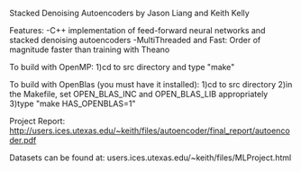Stacked Denoising Autoencoders
by Jason Liang and Keith Kelly

Features:
-C++ implementation of feed-forward neural networks and stacked denoising autoencoders 
-MultiThreaded and Fast: Order of magnitude faster than training with Theano 


To build with OpenMP:
1)cd to src directory and type "make"

To build with OpenBlas (you must have it installed):
1)cd to src directory
2)in the Makefile, set OPEN_BLAS_INC and OPEN_BLAS_LIB appropriately
3)type "make HAS_OPENBLAS=1"

Project Report:
http://users.ices.utexas.edu/~keith/files/autoencoder/final_report/autoencoder.pdf

Datasets can be found at: 
users.ices.utexas.edu/~keith/files/MLProject.html


